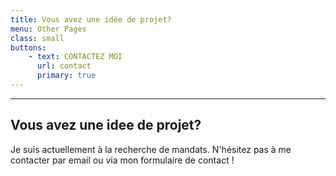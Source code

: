 ```yaml
---
title: Vous avez une idée de projet?
menu: Other Pages
class: small
buttons:
    - text: CONTACTEZ MOI
      url: contact
      primary: true
---
```


___

## Vous avez une idee de projet?

Je suis actuellement à la recherche de mandats. N'hésitez pas à me contacter 
par email ou via mon formulaire de contact !
